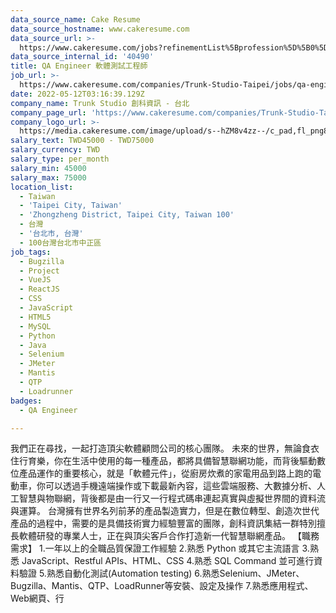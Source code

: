 ```yaml
---
data_source_name: Cake Resume
data_source_hostname: www.cakeresume.com
data_source_url: >-
  https://www.cakeresume.com/jobs?refinementList%5Bprofession%5D%5B0%5D=engineering_qa-engineer&refinementList%5Bsalary_type%5D=per_month&refinementList%5Bsalary_currency%5D=TWD&range%5Bsalary_range%5D%5Bmax%5D=600000
data_source_internal_id: '40490'
title: QA Engineer 軟體測試工程師
job_url: >-
  https://www.cakeresume.com/companies/Trunk-Studio-Taipei/jobs/qa-engineer-software-testing-engineer
date: 2022-05-12T03:16:39.129Z
company_name: Trunk Studio 創科資訊 - 台北
company_page_url: 'https://www.cakeresume.com/companies/Trunk-Studio-Taipei'
company_logo_url: >-
  https://media.cakeresume.com/image/upload/s--hZM8v4zz--/c_pad,fl_png8,h_200,w_200/v1594206731/ukjeqarihchyd6yjmwi5.png
salary_text: TWD45000 - TWD75000
salary_currency: TWD
salary_type: per_month
salary_min: 45000
salary_max: 75000
location_list:
  - Taiwan
  - 'Taipei City, Taiwan'
  - 'Zhongzheng District, Taipei City, Taiwan 100'
  - 台灣
  - '台北市, 台灣'
  - 100台灣台北市中正區
job_tags:
  - Bugzilla
  - Project
  - VueJS
  - ReactJS
  - CSS
  - JavaScript
  - HTML5
  - MySQL
  - Python
  - Java
  - Selenium
  - JMeter
  - Mantis
  - QTP
  - Loadrunner
badges:
  - QA Engineer

---
```


我們正在尋找，一起打造頂尖軟體顧問公司的核心團隊。 未來的世界，無論食衣住行育樂，你在生活中使用的每一種產品，都將具備智慧聯網功能，而背後驅動數位產品運作的重要核心，就是「軟體元件」，從廚房炊煮的家電用品到路上跑的電動車，你可以透過手機遠端操作或下載最新內容，這些雲端服務、大數據分析、人工智慧與物聯網，背後都是由一行又一行程式碼串連起真實與虛擬世界間的資料流與運算。 台灣擁有世界名列前茅的產品製造實力，但是在數位轉型、創造次世代產品的過程中，需要的是具備技術實力經驗豐富的團隊，創科資訊集結一群特別擅長軟體研發的專業人士，正在與頂尖客戶合作打造新一代智慧聯網產品。 【職務需求】 1.一年以上的全職品質保證工作經驗 2.熟悉 Python 或其它主流語言 3.熟悉 JavaScript、Restful APIs、HTML、CSS 4.熟悉 SQL Command 並可進行資料驗證 5.熟悉自動化測試(Automation testing) 6.熟悉Selenium、JMeter、Bugzilla、Mantis、QTP、LoadRunner等安裝、設定及操作 7.熟悉應用程式、Web網頁、行